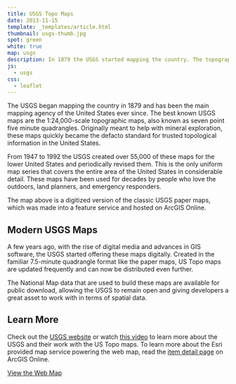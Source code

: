 ```yaml
---
title: USGS Topo Maps
date: 2013-11-15
template: _templates/article.html
thumbnail: usgs-thumb.jpg
spot: green
white: true
map: usgs
description: In 1879 the USGS started mapping the country. The topographic maps they created are beautiful data visualization at its finest.
js:
  - usgs
css:
  - leaflet
---
```


The USGS began mapping the country in 1879 and has been the main mapping agency of the United States ever since. The best known USGS maps are the 1:24,000-scale topographic maps, also known as seven point five minute quadrangles. Originally meant to help with mineral exploration, these maps quickly became the defacto standard for trusted topological information in the United States.

From 1947 to 1992 the USGS created over 55,000 of these maps for the lower United States and periodically revised them. This is the only uniform map series that covers the entire area of the United States in considerable detail. These maps have been used for decades by people who love the outdoors, land planners, and emergency responders.

The map above is a digitized version of the classic USGS paper maps, which was made into a feature service and hosted on ArcGIS Online.

## Modern USGS Maps

A few years ago, with the rise of digital media and advances in GIS software, the USGS started offering these maps digitally. Created in the familiar 7.5-minute quadrangle format like the paper maps, US Topo maps are updated frequently and can now be distributed even further.

The National Map data that are used to build these maps are available for public download, allowing the USGS to remain open and giving developers a great asset to work with in terms of spatial data.

## Learn More

Check out the [USGS website](http://www.usgs.gov/pubprod/maps.html) or watch [this video](http://gallery.usgs.gov/videos/568) to learn more about the USGS and their work with the US Topo maps. To learn more about the Esri provided map service powering the web map, read the [item detail page](http://www.arcgis.com/home/item.html?id=99cd5fbd98934028802b4f797c4b1732) on ArcGIS Online.

<a class="btn green" href="/maps/usgs/">View the Web Map</a>